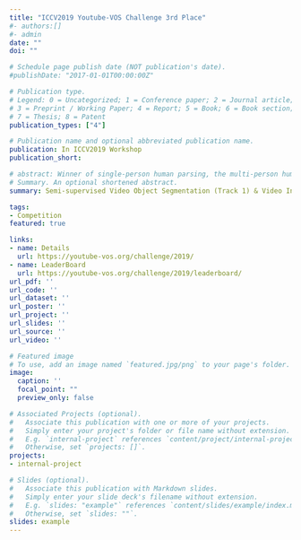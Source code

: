 ```yaml
---
title: "ICCV2019 Youtube-VOS Challenge 3rd Place"
#- authors:[]
#- admin
date: ""
doi: ""

# Schedule page publish date (NOT publication's date).
#publishDate: "2017-01-01T00:00:00Z"

# Publication type.
# Legend: 0 = Uncategorized; 1 = Conference paper; 2 = Journal article;
# 3 = Preprint / Working Paper; 4 = Report; 5 = Book; 6 = Book section;
# 7 = Thesis; 8 = Patent
publication_types: ["4"]

# Publication name and optional abbreviated publication name.
publication: In ICCV2019 Workshop
publication_short:

# abstract: Winner of single-person human parsing, the multi-person human parsing and multi-person video human parsing tasks.
# Summary. An optional shortened abstract.
summary: Semi-supervised Video Object Segmentation (Track 1) & Video Instance Segmentation Task (Track 2)

tags:
- Competition
featured: true

links:
- name: Details
  url: https://youtube-vos.org/challenge/2019/
- name: LeaderBoard
  url: https://youtube-vos.org/challenge/2019/leaderboard/
url_pdf: ''
url_code: ''
url_dataset: ''
url_poster: ''
url_project: ''
url_slides: ''
url_source: ''
url_video: ''

# Featured image
# To use, add an image named `featured.jpg/png` to your page's folder. 
image:
  caption: ''
  focal_point: ""
  preview_only: false

# Associated Projects (optional).
#   Associate this publication with one or more of your projects.
#   Simply enter your project's folder or file name without extension.
#   E.g. `internal-project` references `content/project/internal-project/index.md`.
#   Otherwise, set `projects: []`.
projects:
- internal-project

# Slides (optional).
#   Associate this publication with Markdown slides.
#   Simply enter your slide deck's filename without extension.
#   E.g. `slides: "example"` references `content/slides/example/index.md`.
#   Otherwise, set `slides: ""`.
slides: example
---
```


